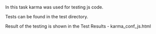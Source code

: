 In this task karma was used for testing js code.

Tests can be found in the test directory.

Result of the testing is shown in the Test Results - karma_conf_js.html